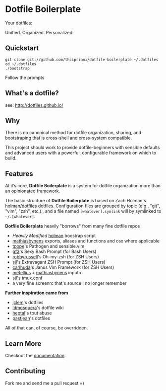 # Dotfile Boilerplate

Your dotfiles: 

Unified. Organized. Personalized.

## Quickstart

```Shell
git clone git://github.com/thcipriani/dotfile-boilerplate ~/.dotfiles
cd ~/.dotfiles
./bootstrap
```

Follow the prompts

## What's a dotfile?

see: http://dotfiles.github.io/

## Why

There is no canonical method for dotfile organization, sharing, and bootstraping 
that is cross-shell and cross-system compatible.

This project should work to provide dotfile-beginners with sensible defaults
and advanced users with a powerful, configurable framework on which to build.

## Features

At it&#8217;s core, **Dotfile Boilerplate** is a system for dotfile 
organization more than an opinionated framework.

The basic structure of **Dotfile Boilerplate** is based on Zach Holman's 
[holman/dotfiles](https://github.com/holman/dotfiles) dotfiles. Configuration 
files are grouped by topic (e.g., "git", "vim", "zsh", etc.)., and a file 
named `[whatever].symlink` will by symlinked to `~/.[whatever]`.

**Dotfile Boilerplate** heavily "borrows" from many fine dotfile repos

- _Heavily Modified_ [holman](https://github.com/holman/dotfiles) boostrap script
- [mathiasbynens](http://mths.be/dotfiles) exports, aliases and functions and osx where applicable
- [tpope](https://github.com/tpope/vim-pathogen)'s Pathogen and sensible.vim
- [gf3](https://github.com/gf3/dotfiles)'s Sexy Bash Prompt (for Bash Users)
- [robbyrussell](https://github.com/robbyrussell/oh-my-zsh)'s Oh-my-zsh (for ZSH Users)
- [sjl](http://stevelosh.com/blog/2010/02/my-extravagant-zsh-prompt/)'s Extravagant ZSH Prompt (for ZSH Users)
- [carlhuda](https://github.com/carlhuda/janus)'s Janus Vim Framework (for ZSH Users)
- [metellius](http://www.reddit.com/r/commandline/comments/kbeoe/you_can_make_readline_and_bash_much_more_user/) + [mathiasbynens](http://mths.be/dotfiles) inputrc
- [sjl](https://bitbucket.org/sjl/dotfiles/src/a3ff27f963ced7e7e1e024faab6b5c8d46557172/tmux/tmux.conf?at=default)'s tmux.conf
- a very fine screenrc that's source I no longer remember

**Further inspiration came from**

- [jclem](https://github.com/jclem/dotfiles)'s dotfiles
- [ldmosquera](https://github.com/ldmosquera/dotfiles/wiki)'s dotfile wiki
- [heptal](https://gist.github.com/heptal/6052573)'s tput abuse
- [pastjean](https://github.com/pastjean/dotfiles)'s dotfiles

All of that can, of course, be overridden. 

## Learn More

Checkout the [documentation](https://github.com/thcipriani/dotfile-boilerplate/blob/master/docs/getting_started.md).

## Contributing

Fork me and send me a pull request =)